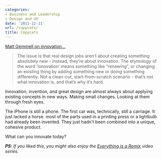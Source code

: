 ```yaml
---
categories:
- Business and Leadership
- Design and UX
date: '2011-12-21'
url: /copycats/
title: Copycats
---
```


<a href="http://mattgemmell.com/2011/11/27/copycats/">Matt Gemmell on innovation...</a>

<blockquote>The issue is that real design jobs aren’t about creating something absolutely new - instead, they’re about innovation. The etymology of the word ‘innovation’ means something like “renewing”, or changing an existing thing by adding something new or doing something differently. Not a clean-cut, start-from-scratch scenario - that’s not what innovation is, and that’s why it’s hard.</blockquote>

Innovation, invention, and great design are almost always about applying existing concepts in new ways. Making small changes. Looking at them through fresh eyes.

The iPhone is still a phone. The first car was, technically, still a carriage. It just lacked a horse. most of the parts used in a printing press or a lightbulb had already been invented. They just hadn't been combined into a unique, cohesive product.

What can you innovate today?

<em><strong>PS:</strong> If you liked this, you might also enjoy the <a href="https://gomakethings.com/copy-transform-combine/">Everything is a Remix</a> video series.</em>